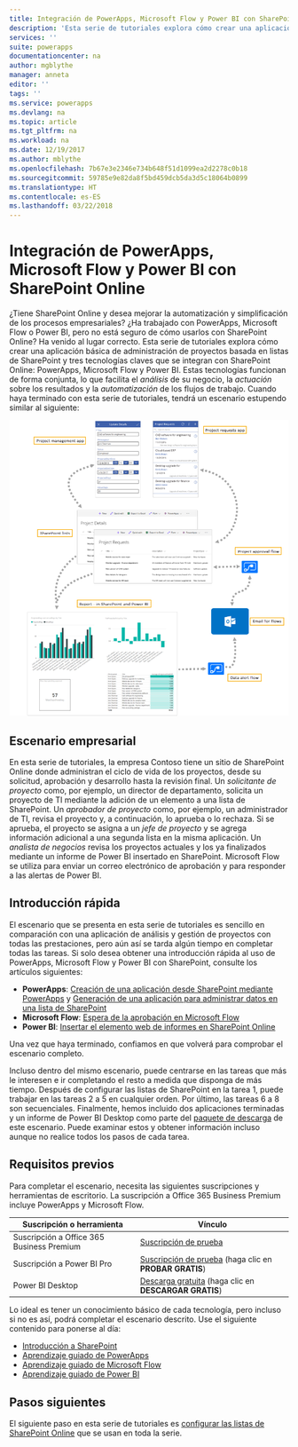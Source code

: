 ```yaml
---
title: Integración de PowerApps, Microsoft Flow y Power BI con SharePoint Online (Introducción) | Microsoft Docs
description: 'Esta serie de tutoriales explora cómo crear una aplicación básica de administración de proyectos basada en listas de SharePoint y tres tecnologías claves que se integran con SharePoint Online: PowerApps, Microsoft Flow y Power BI.'
services: ''
suite: powerapps
documentationcenter: na
author: mgblythe
manager: anneta
editor: ''
tags: ''
ms.service: powerapps
ms.devlang: na
ms.topic: article
ms.tgt_pltfrm: na
ms.workload: na
ms.date: 12/19/2017
ms.author: mblythe
ms.openlocfilehash: 7b67e3e2346e734b648f51d1099ea2d2278c0b18
ms.sourcegitcommit: 59785e9e82da8f5bd459dcb5da3d5c18064b0899
ms.translationtype: HT
ms.contentlocale: es-ES
ms.lasthandoff: 03/22/2018
---
```

# <a name="integrate-powerapps-microsoft-flow-and-power-bi-with-sharepoint-online"></a>Integración de PowerApps, Microsoft Flow y Power BI con SharePoint Online
¿Tiene SharePoint Online y desea mejorar la automatización y simplificación de los procesos empresariales? ¿Ha trabajado con PowerApps, Microsoft Flow o Power BI, pero no está seguro de cómo usarlos con SharePoint Online? Ha venido al lugar correcto. Esta serie de tutoriales explora cómo crear una aplicación básica de administración de proyectos basada en listas de SharePoint y tres tecnologías claves que se integran con SharePoint Online: PowerApps, Microsoft Flow y Power BI. Estas tecnologías funcionan de forma conjunta, lo que facilita el *análisis* de su negocio, la *actuación* sobre los resultados y la *automatización* de los flujos de trabajo. Cuando haya terminado con esta serie de tutoriales, tendrá un escenario estupendo similar al siguiente:

![Diagrama del escenario completo](./media/sharepoint-scenario-intro/composite-with-background.png)

## <a name="business-scenario"></a>Escenario empresarial
En esta serie de tutoriales, la empresa Contoso tiene un sitio de SharePoint Online donde administran el ciclo de vida de los proyectos, desde su solicitud, aprobación y desarrollo hasta la revisión final. Un *solicitante de proyecto* como, por ejemplo, un director de departamento, solicita un proyecto de TI mediante la adición de un elemento a una lista de SharePoint. Un *aprobador de proyecto* como, por ejemplo, un administrador de TI, revisa el proyecto y, a continuación, lo aprueba o lo rechaza. Si se aprueba, el proyecto se asigna a un *jefe de proyecto* y se agrega información adicional a una segunda lista en la misma aplicación. Un *analista de negocios* revisa los proyectos actuales y los ya finalizados mediante un informe de Power BI insertado en SharePoint.  Microsoft Flow se utiliza para enviar un correo electrónico de aprobación y para responder a las alertas de Power BI.

## <a name="getting-started-quickly"></a>Introducción rápida
El escenario que se presenta en esta serie de tutoriales es sencillo en comparación con una aplicación de análisis y gestión de proyectos con todas las prestaciones, pero aún así se tarda algún tiempo en completar todas las tareas. Si solo desea obtener una introducción rápida al uso de PowerApps, Microsoft Flow y Power BI con SharePoint, consulte los artículos siguientes:

* **PowerApps**: [Creación de una aplicación desde SharePoint mediante PowerApps](generate-app-from-sharepoint-list-interface.md) y [Generación de una aplicación para administrar datos en una lista de SharePoint](app-from-sharepoint.md)
* **Microsoft Flow**: [Espera de la aprobación en Microsoft Flow](https://docs.microsoft.com/flow/wait-for-approvals)
* **Power BI**: [Insertar el elemento web de informes en SharePoint Online](https://docs.microsoft.com/power-bi/service-embed-report-spo)

Una vez que haya terminado, confiamos en que volverá para comprobar el escenario completo.

Incluso dentro del mismo escenario, puede centrarse en las tareas que más le interesen e ir completando el resto a medida que disponga de más tiempo. Después de configurar las listas de SharePoint en la tarea 1, puede trabajar en las tareas 2 a 5 en cualquier orden. Por último, las tareas 6 a 8 son secuenciales. Finalmente, hemos incluido dos aplicaciones terminadas y un informe de Power BI Desktop como parte del [paquete de descarga](https://aka.ms/o4ia0f) de este escenario. Puede examinar estos y obtener información incluso aunque no realice todos los pasos de cada tarea.

## <a name="prerequisites"></a>Requisitos previos
Para completar el escenario, necesita las siguientes suscripciones y herramientas de escritorio. La suscripción a Office 365 Business Premium incluye PowerApps y Microsoft Flow.

| **Suscripción o herramienta** | **Vínculo** |
| --- | --- |
| Suscripción a Office 365 Business Premium |[Suscripción de prueba](https://signup.microsoft.com/Signup?OfferId=467eab54-127b-42d3-b046-3844b860bebf&dl=O365_BUSINESS_PREMIUM&ali=1) |
| Suscripción a Power BI Pro |[Suscripción de prueba](https://powerbi.microsoft.com/get-started/) (haga clic en **PROBAR GRATIS**) |
| Power BI Desktop |[Descarga gratuita](https://powerbi.microsoft.com/get-started/) (haga clic en **DESCARGAR GRATIS**) |

Lo ideal es tener un conocimiento básico de cada tecnología, pero incluso si no es así, podrá completar el escenario descrito. Use el siguiente contenido para ponerse al día:

* [Introducción a SharePoint](https://support.office.com/article/Get-started-with-SharePoint-909ec2f0-05c8-4e92-8ad3-3f8b0b6cf261)
* [Aprendizaje guiado de PowerApps](../../guided-learning/index.md)
* [Aprendizaje guiado de Microsoft Flow](https://docs.microsoft.com/flow/guided-learning/)
* [Aprendizaje guiado de Power BI](https://docs.microsoft.com/power-bi/guided-learning/)

## <a name="next-steps"></a>Pasos siguientes
El siguiente paso en esta serie de tutoriales es [configurar las listas de SharePoint Online](sharepoint-scenario-setup.md) que se usan en toda la serie.

